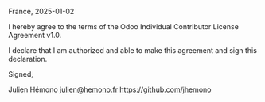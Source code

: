 France, 2025-01-02

I hereby agree to the terms of the Odoo Individual Contributor License
Agreement v1.0.

I declare that I am authorized and able to make this agreement and sign this
declaration.

Signed,

Julien Hémono julien@hemono.fr https://github.com/jhemono
